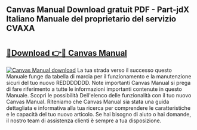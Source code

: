 ## Canvas Manual Download gratuit PDF - Part-jdX Italiano Manuale del proprietario del servizio CVAXA

# <h2><a href="http://dfb0hi.blite.top/?on=Canvas+Manual">🔗Download 👉🔴 Canvas Manual</a></h2>

[![Canvas Manual download](https://i.imgur.com/lujVjoI.png)](http://dfb0hi.blite.top/?on=Canvas+Manual)
La tua strada verso il successo questo Manuale funge da tabella di marcia per il funzionamento e la manutenzione sicuri del tuo nuovo REDDDDDDD. Note importanti Canvas Manual si prega di fare riferimento a tutte le informazioni importanti contenute in questo Manuale. Scopri le possibilità Dell'elenco delle funzionalità con il tuo nuovo Canvas Manual. Riteniamo che Canvas Manual sia stata una guida dettagliata e informativa alla tua ricerca per comprendere le caratteristiche e le capacità del tuo nuovo articolo. Se hai bisogno di aiuto o hai domande, il nostro team di assistenza clienti è sempre a tua disposizione.

